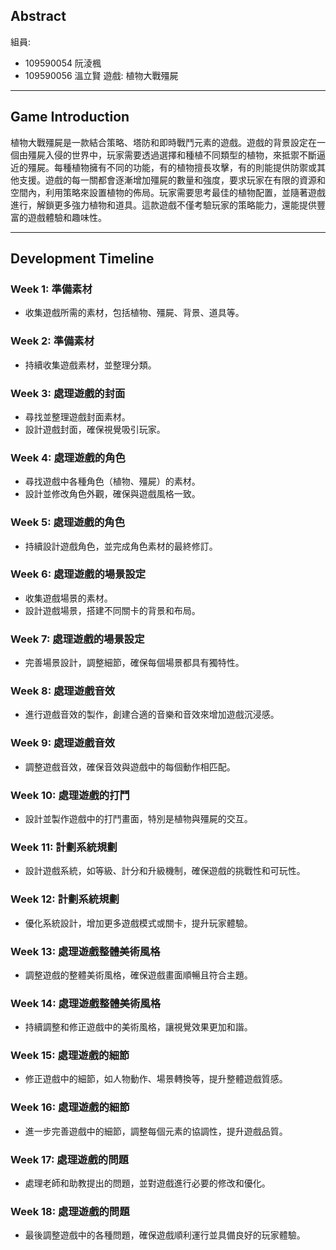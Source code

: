 ## Abstract
組員:
- 109590054 阮淩楓
- 109590056 溫立賢
遊戲:
植物大戰殭屍

---

## Game Introduction

植物大戰殭屍是一款結合策略、塔防和即時戰鬥元素的遊戲。遊戲的背景設定在一個由殭屍入侵的世界中，玩家需要透過選擇和種植不同類型的植物，來抵禦不斷逼近的殭屍。每種植物擁有不同的功能，有的植物擅長攻擊，有的則能提供防禦或其他支援。遊戲的每一關都會逐漸增加殭屍的數量和強度，要求玩家在有限的資源和空間內，利用策略來設置植物的佈局。玩家需要思考最佳的植物配置，並隨著遊戲進行，解鎖更多強力植物和道具。這款遊戲不僅考驗玩家的策略能力，還能提供豐富的遊戲體驗和趣味性。

---

## Development Timeline

### Week 1: 準備素材
- 收集遊戲所需的素材，包括植物、殭屍、背景、道具等。

### Week 2: 準備素材
- 持續收集遊戲素材，並整理分類。

### Week 3: 處理遊戲的封面
- 尋找並整理遊戲封面素材。
- 設計遊戲封面，確保視覺吸引玩家。

### Week 4: 處理遊戲的角色
- 尋找遊戲中各種角色（植物、殭屍）的素材。
- 設計並修改角色外觀，確保與遊戲風格一致。

### Week 5: 處理遊戲的角色
- 持續設計遊戲角色，並完成角色素材的最終修訂。

### Week 6: 處理遊戲的場景設定
- 收集遊戲場景的素材。
- 設計遊戲場景，搭建不同關卡的背景和布局。

### Week 7: 處理遊戲的場景設定
- 完善場景設計，調整細節，確保每個場景都具有獨特性。

### Week 8: 處理遊戲音效
- 進行遊戲音效的製作，創建合適的音樂和音效來增加遊戲沉浸感。

### Week 9: 處理遊戲音效
- 調整遊戲音效，確保音效與遊戲中的每個動作相匹配。

### Week 10: 處理遊戲的打鬥
- 設計並製作遊戲中的打鬥畫面，特別是植物與殭屍的交互。

### Week 11: 計劃系統規劃
- 設計遊戲系統，如等級、計分和升級機制，確保遊戲的挑戰性和可玩性。

### Week 12: 計劃系統規劃
- 優化系統設計，增加更多遊戲模式或關卡，提升玩家體驗。

### Week 13: 處理遊戲整體美術風格
- 調整遊戲的整體美術風格，確保遊戲畫面順暢且符合主題。

### Week 14: 處理遊戲整體美術風格
- 持續調整和修正遊戲中的美術風格，讓視覺效果更加和諧。

### Week 15: 處理遊戲的細節
- 修正遊戲中的細節，如人物動作、場景轉換等，提升整體遊戲質感。

### Week 16: 處理遊戲的細節
- 進一步完善遊戲中的細節，調整每個元素的協調性，提升遊戲品質。

### Week 17: 處理遊戲的問題
- 處理老師和助教提出的問題，並對遊戲進行必要的修改和優化。

### Week 18: 處理遊戲的問題
- 最後調整遊戲中的各種問題，確保遊戲順利運行並具備良好的玩家體驗。
```